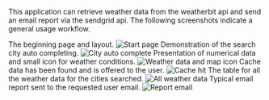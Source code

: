 This application can retrieve weather data from the weatherbit api and send an email report via the sendgrid api. The
following screenshots indicate a general usage workflow.

The beginning page and layout.
![Start page](https://i.ibb.co/X360dVP/start-page.png "Start page")
Demonstration of the search city auto completing.
![City auto complete](https://i.ibb.co/D5pJGcg/city-auto-complete.png "City auto complete")
Presentation of numerical data and small icon for weather conditions.
![Weather data and map icon](https://i.ibb.co/N3NSz7j/weather-data-and-map-icon.png "Weather data and map icon")
Cache data has been found and is offered to the user.
![Cache hit](https://i.ibb.co/r3mnWV3/cache-hit.png "Cache hit")
The table for all the weather data for the cities searched.
![All weather data](https://i.ibb.co/LP2rV64/all-weather-data.png "All weather data")
Typical email report sent to the requested user email.
![Report email](https://i.ibb.co/85YmCWw/report-email.png "Report email")
